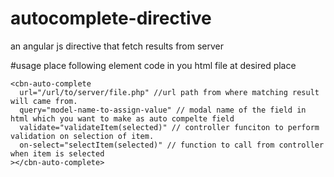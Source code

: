 # autocomplete-directive
an angular js directive that fetch results from server

#usage
place following element code in you html file at desired place

    <cbn-auto-complete 
      url="/url/to/server/file.php" //url path from where matching result will came from.
      query="model-name-to-assign-value" // modal name of the field in html which you want to make as auto compelte field
      validate="validateItem(selected)" // controller funciton to perform validation on selection of item.
      on-select="selectItem(selected)" // function to call from controller when item is selected
    ></cbn-auto-complete>
    
